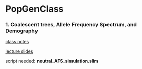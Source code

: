 # PopGenClass

### 1. Coalescent trees, Allele Frequency Spectrum, and Demography

[class notes](https://docs.google.com/document/d/1z1oi6uJWs3pppOgeZSsU6SaR7SXKfhyD6OJQfFRmDK4/edit?usp=sharing)

[lecture slides](https://docs.google.com/presentation/d/1Aiy13-6XIQDQ6rlsIeTeRnFZuxu283wDJyukIr5oPV0/edit?usp=sharing)

script needed: **neutral_AFS_simulation.slim**

